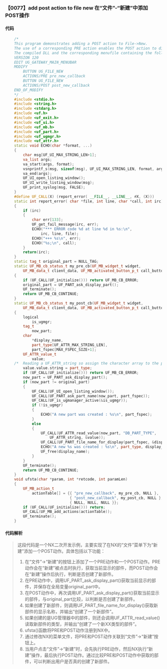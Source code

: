 ### 【0077】add post action to file new 在“文件”-“新建”中添加POST操作

#### 代码

```cpp
    /*  
    This program demonstrates adding a POST action to File->New.    
    The use of a corresponding PRE action enables the POST action to differentiate between when the user selected OK and/or Cancel.  
    The compiled DLL and the corresponding menufile containing the following lines should be in a custom "startup" folder, e.g. UGII_USER_DIR\startup  
    VERSION 120  
    EDIT UG_GATEWAY_MAIN_MENUBAR  
    MODIFY  
        BUTTON UG_FILE_NEW  
        ACTIONS/PRE pre_new_callback  
        BUTTON UG_FILE_NEW  
        ACTIONS/POST post_new_callback  
    END_OF_MODIFY  
    */  
    #include <stdio.h>  
    #include <string.h>  
    #include <stdarg.h>  
    #include <uf.h>  
    #include <uf_exit.h>  
    #include <uf_ui.h>  
    #include <uf_mb.h>  
    #include <uf_part.h>  
    #include <uf_ugmgr.h>  
    #include <uf_attr.h>  
    static void ECHO(char *format, ...)  
    {  
        char msg[UF_UI_MAX_STRING_LEN+1];  
        va_list args;  
        va_start(args, format);  
        vsnprintf_s(msg, sizeof(msg), UF_UI_MAX_STRING_LEN, format, args);  
        va_end(args);  
        UF_UI_open_listing_window();  
        UF_UI_write_listing_window(msg);  
        UF_print_syslog(msg, FALSE);  
    }  
    #define UF_CALL(X) (report_error( __FILE__, __LINE__, #X, (X)))  
    static int report_error( char *file, int line, char *call, int irc)  
    {  
        if (irc)  
        {  
            char err[133];  
            UF_get_fail_message(irc, err);  
            ECHO("*** ERROR code %d at line %d in %s:\n",  
                irc, line, file);  
            ECHO("+++ %s\n", err);  
            ECHO("%s;\n", call);  
        }  
        return(irc);  
    }  
    static tag_t original_part = NULL_TAG;  
    static UF_MB_cb_status_t my_pre_cb(UF_MB_widget_t widget,  
        UF_MB_data_t client_data, UF_MB_activated_button_p_t call_button )  
    {  
        if (UF_CALL(UF_initialize())) return UF_MB_CB_ERROR;  
        original_part = UF_PART_ask_display_part();  
        UF_terminate();  
        return UF_MB_CB_CONTINUE;  
    }  
    static UF_MB_cb_status_t my_post_cb(UF_MB_widget_t widget,  
        UF_MB_data_t client_data, UF_MB_activated_button_p_t call_button )  
    {  
        logical  
            is_ugmgr;  
        tag_t  
            now_part;  
        char  
            *display_name,  
            part_type[UF_ATTR_MAX_STRING_LEN],  
            part_fspec[MAX_FSPEC_SIZE+1];  
        UF_ATTR_value_t  
            value;  
    /*  Reading a UF_ATTR_string so assign the character array to the pointer 译:翻译：读取一个UF_ATTR字符串，所以将字符数组赋值给指针 */  
        value.value.string = part_type;  
        if (UF_CALL(UF_initialize())) return UF_MB_CB_ERROR;  
        now_part = UF_PART_ask_display_part();  
        if (now_part != original_part)  
        {  
            UF_CALL(UF_UI_open_listing_window());  
            UF_CALL(UF_PART_ask_part_name(now_part, part_fspec));  
            UF_CALL(UF_is_ugmanager_active(&is_ugmgr));  
            if (!is_ugmgr)  
            {  
                ECHO("A new part was created : %s\n", part_fspec);  
            }  
            else  
            {  
                UF_CALL(UF_ATTR_read_value(now_part, "DB_PART_TYPE",  
                    UF_ATTR_string, &value));  
                UF_CALL(UF_PART_file_name_for_display(part_fspec, &display_name));  
                ECHO("A new %s was created : %s\n", part_type, display_name);  
                UF_free(display_name);  
            }  
        }  
        UF_terminate();  
        return UF_MB_CB_CONTINUE;  
    }  
    void ufsta(char *param, int *retcode, int paramLen)  
    {  
        UF_MB_action_t  
            actionTable[] = {{ "pre_new_callback", my_pre_cb, NULL },  
                             { "post_new_callback", my_post_cb, NULL },  
                             { NULL, NULL, NULL }};  
        if (UF_CALL(UF_initialize())) return;  
        UF_CALL(UF_MB_add_actions(actionTable));  
        UF_terminate();  
    }

```

#### 代码解析

> 这段代码是一个NX二次开发示例，主要实现了在NX的“文件”菜单下为“新建”添加一个POST动作。具体包括以下功能：
>
> 1. 在“文件”->“新建”的按钮上添加了一个PRE动作和一个POST动作。PRE动作会在“新建”被点击时执行，获取当前显示的部件，而POST动作会在“新建”操作后执行，判断是否创建了新部件。
> 2. 在PRE动作中，调用UF_PART_ask_display_part()获取当前显示的部件，并保存在全局变量original_part中。
> 3. 在POST动作中，再次调用UF_PART_ask_display_part()获取当前显示的部件，与original_part比较，以判断是否创建了新部件。
> 4. 如果创建了新部件，则调用UF_PART_file_name_for_display()获取新部件的显示名称，并输出“创建了一个新部件”。
> 5. 如果创建的是UG管理器中的部件，则还会调用UF_ATTR_read_value()读取新部件的类型，并输出“创建了一个新XX类型的部件”。
> 6. ufsta()函数将PRE和POST动作注册到NX中。
> 7. 通过修改NX的菜单文件，将PRE和POST动作关联到“文件”->“新建”按钮上。
> 8. 当用户点击“文件”->“新建”时，会先执行PRE动作，然后NX执行“新建”操作，最后执行POST动作。通过比较PRE和POST动作中获取的部件，可以判断出用户是否真的创建了新部件。
>
